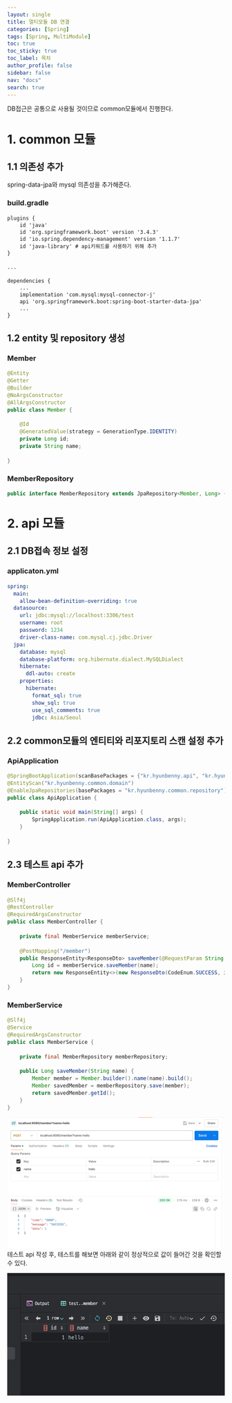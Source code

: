 ```yaml
---
layout: single
title: 멀티모듈 DB 연결
categories: [Spring]
tags: [Spring, MultiModule]
toc: true
toc_sticky: true
toc_label: 목차
author_profile: false
sidebar: false
nav: "docs"
search: true
---
```


DB접근은 공통으로 사용될 것이므로 common모듈에서 진행한다.

# 1. common 모듈
## 1.1 의존성 추가
spring-data-jpa와 mysql 의존성을 추가해준다.
### build.gradle
```
plugins {
    id 'java'
    id 'org.springframework.boot' version '3.4.3'
    id 'io.spring.dependency-management' version '1.1.7'
    id 'java-library' # api키워드를 사용하기 위해 추가
}

...

dependencies {
	...	
	implementation 'com.mysql:mysql-connector-j'
	api 'org.springframework.boot:spring-boot-starter-data-jpa'
	... 
}
```

## 1.2 entity 및 repository 생성
### Member
```java
@Entity
@Getter
@Builder
@NoArgsConstructor
@AllArgsConstructor
public class Member {

    @Id
    @GeneratedValue(strategy = GenerationType.IDENTITY)
    private Long id;
    private String name;

}
```

### MemberRepository
```java
public interface MemberRepository extends JpaRepository<Member, Long> {}
```

# 2. api 모듈

## 2.1 DB접속 정보 설정
### applicaton.yml
```yml
spring:
  main:
    allow-bean-definition-overriding: true
  datasource:
    url: jdbc:mysql://localhost:3306/test
    username: root
    password: 1234
    driver-class-name: com.mysql.cj.jdbc.Driver
  jpa:
    database: mysql
    database-platform: org.hibernate.dialect.MySQLDialect
    hibernate:
      ddl-auto: create
    properties:
      hibernate:
        format_sql: true
        show_sql: true
        use_sql_comments: true
        jdbc: Asia/Seoul
```

## 2.2 common모듈의 엔티티와 리포지토리 스캔 설정 추가
### ApiApplication
```java
@SpringBootApplication(scanBasePackages = {"kr.hyunbenny.api", "kr.hyunbenny.common"})
@EntityScan("kr.hyunbenny.common.domain")
@EnableJpaRepositories(basePackages = "kr.hyunbenny.common.repository")
public class ApiApplication {

    public static void main(String[] args) {
        SpringApplication.run(ApiApplication.class, args);
    }

}

```


## 2.3 테스트 api 추가
### MemberController
```java
@Slf4j
@RestController
@RequiredArgsConstructor
public class MemberController {

    private final MemberService memberService;

    @PostMapping("/member")
    public ResponseEntity<ResponseDto> saveMember(@RequestParam String name) {
        Long id = memberService.saveMember(name);
        return new ResponseEntity<>(new ResponseDto(CodeEnum.SUCCESS, id), HttpStatus.OK);
    }
}

```

### MemberService
```java
@Slf4j
@Service
@RequiredArgsConstructor
public class MemberService {

    private final MemberRepository memberRepository;

    public Long saveMember(String name) {
        Member member = Member.builder().name(name).build();
        Member savedMember = memberRepository.save(member);
        return savedMember.getId();
    }
}
```


![](/assets/images/multimodule/20250313/1.png)
테스트 api 작성 후, 테스트를 해보면 아래와 같이 정상적으로 값이 들어간 것을 확인할 수 있다.

![](/assets/images/multimodule/20250313/2.png)
